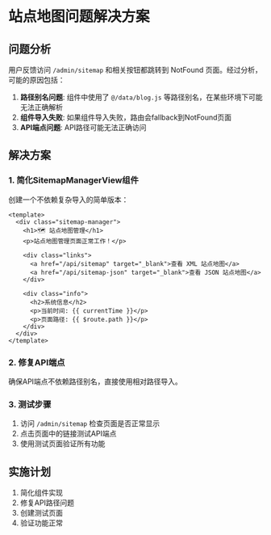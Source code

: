 # 站点地图问题解决方案

## 问题分析

用户反馈访问 `/admin/sitemap` 和相关按钮都跳转到 NotFound 页面。经过分析，可能的原因包括：

1. **路径别名问题**: 组件中使用了 `@/data/blog.js` 等路径别名，在某些环境下可能无法正确解析
2. **组件导入失败**: 如果组件导入失败，路由会fallback到NotFound页面
3. **API端点问题**: API路径可能无法正确访问

## 解决方案

### 1. 简化SitemapManagerView组件

创建一个不依赖复杂导入的简单版本：

```vue
<template>
  <div class="sitemap-manager">
    <h1>🗺️ 站点地图管理</h1>
    <p>站点地图管理页面正常工作！</p>

    <div class="links">
      <a href="/api/sitemap" target="_blank">查看 XML 站点地图</a>
      <a href="/api/sitemap-json" target="_blank">查看 JSON 站点地图</a>
    </div>

    <div class="info">
      <h2>系统信息</h2>
      <p>当前时间: {{ currentTime }}</p>
      <p>页面路径: {{ $route.path }}</p>
    </div>
  </div>
</template>
```

### 2. 修复API端点

确保API端点不依赖路径别名，直接使用相对路径导入。

### 3. 测试步骤

1. 访问 `/admin/sitemap` 检查页面是否正常显示
2. 点击页面中的链接测试API端点
3. 使用测试页面验证所有功能

## 实施计划

1. 简化组件实现
2. 修复API路径问题
3. 创建测试页面
4. 验证功能正常